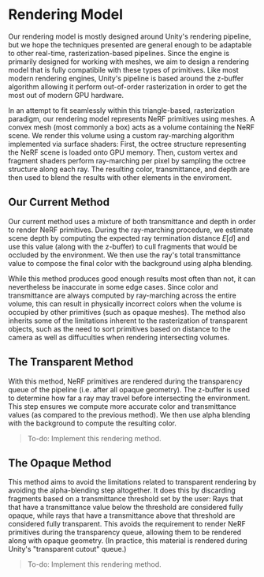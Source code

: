 # Rendering Model

Our rendering model is mostly designed around Unity's rendering pipeline, but we hope the techniques presented are general enough to be adaptable to other real-time, rasterization-based pipelines. Since the engine is primarily designed for working with meshes, we aim to design a rendering model that is fully compatibile with these types of primitives. Like most modern rendering engines, Unity's pipeline is based around the z-buffer algorithm allowing it perform out-of-order rasterization in order to get the most out of modern GPU hardware.

In an attempt to fit seamlessly within this triangle-based, rasterization paradigm, our rendering model represents NeRF primitives using meshes. A convex mesh (most commonly a box) acts as a volume containing the NeRF scene. We render this volume using a custom ray-marching algorithm implemented via surface shaders: First, the octree structure representing the NeRF scene is loaded onto GPU memory. Then, custom vertex and fragment shaders perform ray-marching per pixel by sampling the octree structure along each ray. The resulting color, transmittance, and depth are then used to blend the results with other elements in the enviroment.

## Our Current Method

Our current method uses a mixture of both transmittance and depth in order to render NeRF primitives. During the ray-marching procedure, we estimate scene depth by computing the expected ray termination distance $E[d]$ and use this value (along with the z-buffer) to cull fragments that would be occluded by the environment. We then use the ray's total transmittance value to compose the final color with the background using alpha blending.

While this method produces good enough results most often than not, it can nevertheless be inaccurate in some edge cases. Since color and transmittance are always computed by ray-marching across the entire volume, this can result in physically incorrect colors when the volume is occupied by other primitives (such as opaque meshes). The method also inherits some of the limitations inherent to the rasterization of transparent objects, such as the need to sort primitives based on distance to the camera as well as diffuculties when rendering intersecting volumes.

## The Transparent Method

With this method, NeRF primitives are rendered during the transparency queue of the pipeline (i.e. after all opaque geometry). The z-buffer is used to determine how far a ray may travel before intersecting the environment. This step ensures we compute more accurate color and transmittance values (as compared to the previous method). We then use alpha blending with the background to compute the resulting color.

> To-do: Implement this rendering method.

## The Opaque Method

This method aims to avoid the limitations related to transparent rendering by avoiding the alpha-blending step altogether. It does this by discarding fragments based on a transmittance threshold set by the user: Rays that that have a transmittance value below the threshold are considered fully opaque, while rays that have a transmittance above that threshold are considered fully transparent. This avoids the requirement to render NeRF primitives during the transparency queue, allowing them to be rendered along with opaque geometry. (In practice, this material is rendered during Unity's "transparent cutout" queue.)

> To-do: Implement this rendering method.
